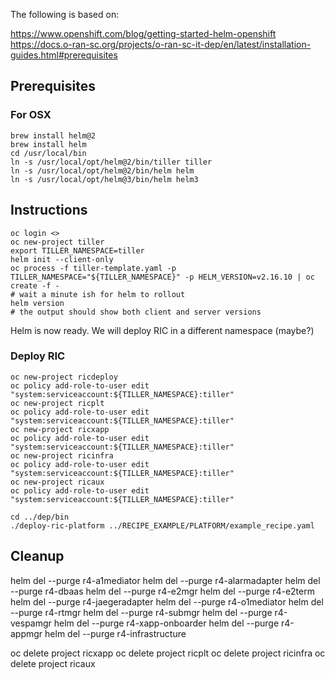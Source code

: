 The following is based on:

https://www.openshift.com/blog/getting-started-helm-openshift
https://docs.o-ran-sc.org/projects/o-ran-sc-it-dep/en/latest/installation-guides.html#prerequisites


## Prerequisites

### For OSX
```
brew install helm@2
brew install helm
cd /usr/local/bin
ln -s /usr/local/opt/helm@2/bin/tiller tiller
ln -s /usr/local/opt/helm@2/bin/helm helm
ln -s /usr/local/opt/helm@3/bin/helm helm3
```


## Instructions

```
oc login <>
oc new-project tiller
export TILLER_NAMESPACE=tiller
helm init --client-only
oc process -f tiller-template.yaml -p TILLER_NAMESPACE="${TILLER_NAMESPACE}" -p HELM_VERSION=v2.16.10 | oc create -f -
# wait a minute ish for helm to rollout
helm version
# the output should show both client and server versions
```

Helm is now ready.  We will deploy RIC in a different namespace (maybe?)

### Deploy RIC

```
oc new-project ricdeploy
oc policy add-role-to-user edit "system:serviceaccount:${TILLER_NAMESPACE}:tiller"
oc new-project ricplt
oc policy add-role-to-user edit "system:serviceaccount:${TILLER_NAMESPACE}:tiller"
oc new-project ricxapp
oc policy add-role-to-user edit "system:serviceaccount:${TILLER_NAMESPACE}:tiller"
oc new-project ricinfra
oc policy add-role-to-user edit "system:serviceaccount:${TILLER_NAMESPACE}:tiller"
oc new-project ricaux
oc policy add-role-to-user edit "system:serviceaccount:${TILLER_NAMESPACE}:tiller"

cd ../dep/bin
./deploy-ric-platform ../RECIPE_EXAMPLE/PLATFORM/example_recipe.yaml
```



## Cleanup

helm del --purge r4-a1mediator
helm del --purge r4-alarmadapter
helm del --purge r4-dbaas
helm del --purge r4-e2mgr
helm del --purge r4-e2term
helm del --purge r4-jaegeradapter
helm del --purge r4-o1mediator
helm del --purge r4-rtmgr
helm del --purge r4-submgr
helm del --purge r4-vespamgr
helm del --purge r4-xapp-onboarder
helm del --purge r4-appmgr
helm del --purge r4-infrastructure

oc delete project ricxapp
oc delete project ricplt
oc delete project ricinfra
oc delete project ricaux